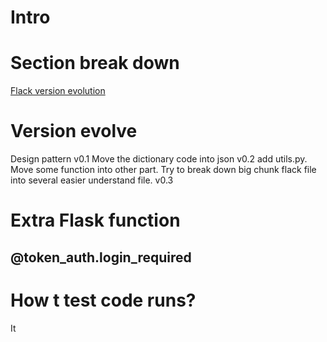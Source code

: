 # Intro
# Section break down
[Flack version evolution](https://www.youtube.com/watch?v=tdIIJuPh3SI&feature=youtu.be&t=439)
[]()
[]()
[]()
[]()
# Version evolve
Design pattern
v0.1 
Move the dictionary code into json
v0.2
add utils.py. Move some function into other part. Try to break down big chunk flack file into several easier understand file.
v0.3


# Extra Flask function
## @token_auth.login_required

# How t test code runs?
It
<!--stackedit_data:
eyJoaXN0b3J5IjpbMTI5MzQ5NzU4NywtMTQyNDEyNTg5OSw4ND
A5MTUyMjIsOTI4MTg0ODY4LC0xNTc3MjU2NTg3XX0=
-->